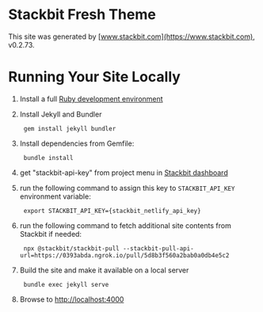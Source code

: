 # Stackbit Fresh Theme

This site was generated by [www.stackbit.com](https://www.stackbit.com), v0.2.73.

# Running Your Site Locally

1. Install a full [Ruby development environment](https://jekyllrb.com/docs/installation/)

1. Install Jekyll and Bundler

        gem install jekyll bundler

1. Install dependencies from Gemfile:

        bundle install

1. get "stackbit-api-key" from project menu in [Stackbit dashboard](https://app.stackbit.com/dashboard)

1. run the following command to assign this key to `STACKBIT_API_KEY` environment variable:

        export STACKBIT_API_KEY={stackbit_netlify_api_key}

1. run the following command to fetch additional site contents from Stackbit if needed:

        npx @stackbit/stackbit-pull --stackbit-pull-api-url=https://0393abda.ngrok.io/pull/5d8b3f560a2bab0a0db4e5c2

1. Build the site and make it available on a local server

        bundle exec jekyll serve

1. Browse to [http://localhost:4000](http://localhost:4000)

